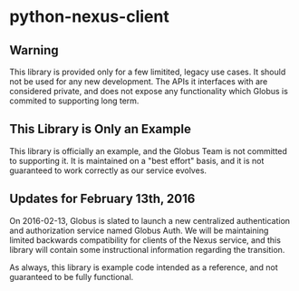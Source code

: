 python-nexus-client
===================

Warning
---

This library is provided only for a few limitited, legacy use cases.
It should not be used for any new development. The APIs it interfaces with
are considered private, and does not expose any functionality which Globus
is commited to supporting long term.

This Library is Only an Example
---

This library is officially an example, and the Globus Team is not committed to
supporting it.
It is maintained on a "best effort" basis, and it is not guaranteed to work
correctly as our service evolves.

Updates for February 13th, 2016
---

On 2016-02-13, Globus is slated to launch a new centralized authentication and
authorization service named Globus Auth.
We will be maintaining limited backwards compatibility for clients of the Nexus
service, and this library will contain some instructional information regarding
the transition.

As always, this library is example code intended as a reference, and not
guaranteed to be fully functional.
